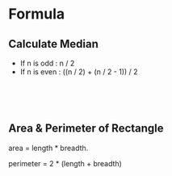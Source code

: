 # Formula

## Calculate Median

- If n is odd : n / 2
- If n is even : ((n / 2) + (n / 2 - 1)) / 2

&nbsp;

&nbsp;

## Area & Perimeter of Rectangle

area = length \* breadth.

perimeter = 2 \* (length + breadth)

&nbsp;

&nbsp;

&nbsp;

&nbsp;

&nbsp;

&nbsp;

&nbsp;

&nbsp;

&nbsp;

&nbsp;

&nbsp;

&nbsp;
